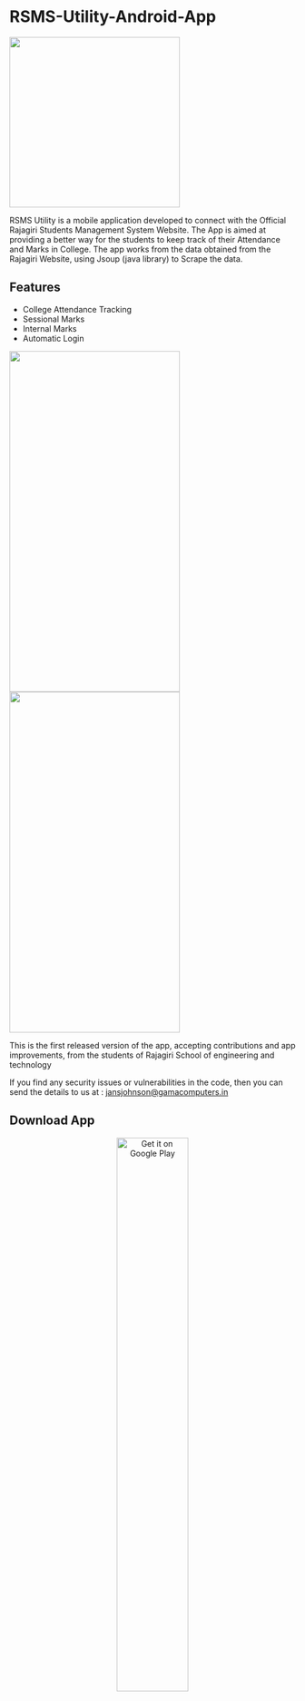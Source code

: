 # RSMS-Utility-Android-App

<img src="https://github.com/jans-johnson/RSMS-Utility-Android-App/blob/master/Github%20images/appLogo.png" height="300" width="300">

RSMS Utility is a mobile application developed to connect with the Official Rajagiri Students Management System Website. 
The App is aimed at providing a better way for the students to keep track of their Attendance and Marks in College.
The app works from the data obtained from the Rajagiri Website, using Jsoup (java library) to Scrape the data.

## Features

- College Attendance Tracking
- Sessional Marks
- Internal Marks
- Automatic Login

<img src="https://github.com/jans-johnson/RSMS-Utility-Android-App/blob/master/Github%20images/2.jpg" height="600" width="300">
<img src="https://github.com/jans-johnson/RSMS-Utility-Android-App/blob/master/Github%20images/3.jpg" height="600" width="300">

This is the first released version of the app, accepting contributions and app improvements, from the students of Rajagiri School of engineering and technology

If you find any security issues or vulnerabilities in the code, then you can send the details to us at : jansjohnson@gamacomputers.in

## Download App

<p align="center">
<a href='#'><img alt='Get it on Google Play' src='https://play.google.com/intl/en_us/badges/images/generic/en_badge_web_generic.png' width="50%"/></a>
</p>
